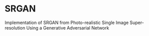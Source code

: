 # SRGAN
Implementation of SRGAN from Photo-realistic Single Image Super-resolution Using a Generative Adversarial Network
